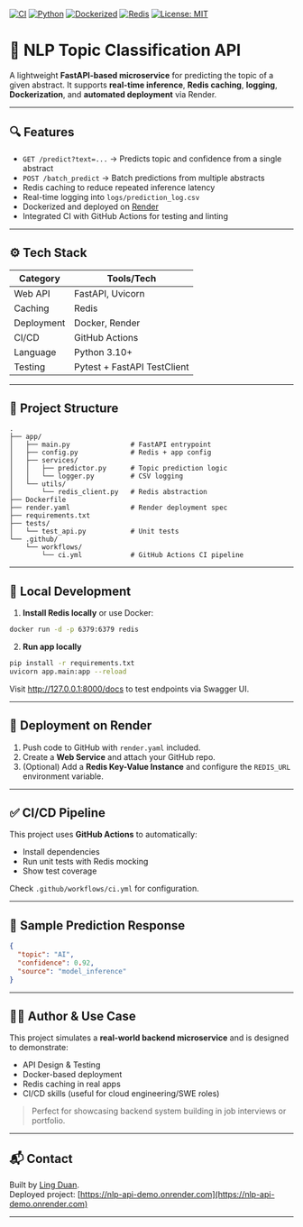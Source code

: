

[![CI](https://github.com/LING-6150/nlp-api-demo/actions/workflows/ci.yml/badge.svg)](https://github.com/LING-6150/nlp-api-demo/actions/workflows/ci.yml)
[![Python](https://img.shields.io/badge/python-3.11-blue.svg)](https://www.python.org/downloads/release/python-3110/)
[![Dockerized](https://img.shields.io/badge/docker-ready-blue?logo=docker)](https://www.docker.com/)
[![Redis](https://img.shields.io/badge/cache-Redis-informational?logo=redis)](https://redis.io/)
[![License: MIT](https://img.shields.io/badge/License-MIT-yellow.svg)](https://opensource.org/licenses/MIT)


# 🧠 NLP Topic Classification API

A lightweight **FastAPI-based microservice** for predicting the topic of a given abstract. It supports **real-time inference**, **Redis caching**, **logging**, **Dockerization**, and **automated deployment** via Render.

---

## 🔍 Features

- `GET /predict?text=...` → Predicts topic and confidence from a single abstract
- `POST /batch_predict` → Batch predictions from multiple abstracts
- Redis caching to reduce repeated inference latency
- Real-time logging into `logs/prediction_log.csv`
- Dockerized and deployed on [Render](https://render.com)
- Integrated CI with GitHub Actions for testing and linting

---

## ⚙️ Tech Stack

| Category    | Tools/Tech                            |
|-------------|----------------------------------------|
| Web API     | FastAPI, Uvicorn                      |
| Caching     | Redis                                 |
| Deployment  | Docker, Render                        |
| CI/CD       | GitHub Actions                        |
| Language    | Python 3.10+                          |
| Testing     | Pytest + FastAPI TestClient           |

---

## 📁 Project Structure

```
.
├── app/
│   ├── main.py               # FastAPI entrypoint
│   ├── config.py             # Redis + app config
│   ├── services/
│   │   ├── predictor.py      # Topic prediction logic
│   │   └── logger.py         # CSV logging
│   └── utils/
│       └── redis_client.py   # Redis abstraction
├── Dockerfile
├── render.yaml               # Render deployment spec
├── requirements.txt
├── tests/
│   └── test_api.py           # Unit tests
└── .github/
    └── workflows/
        └── ci.yml            # GitHub Actions CI pipeline
```

---

## 🐳 Local Development

1. **Install Redis locally** or use Docker:

```bash
docker run -d -p 6379:6379 redis
```

2. **Run app locally**

```bash
pip install -r requirements.txt
uvicorn app.main:app --reload
```

Visit http://127.0.0.1:8000/docs to test endpoints via Swagger UI.

---

## 🚀 Deployment on Render

1. Push code to GitHub with `render.yaml` included.
2. Create a **Web Service** and attach your GitHub repo.
3. (Optional) Add a **Redis Key-Value Instance** and configure the `REDIS_URL` environment variable.

---

## ✅ CI/CD Pipeline

This project uses **GitHub Actions** to automatically:

- Install dependencies
- Run unit tests with Redis mocking
- Show test coverage

Check `.github/workflows/ci.yml` for configuration.

---

## 📌 Sample Prediction Response

```json
{
  "topic": "AI",
  "confidence": 0.92,
  "source": "model_inference"
}
```

---

## 👨‍💻 Author & Use Case

This project simulates a **real-world backend microservice** and is designed to demonstrate:

- API Design & Testing
- Docker-based deployment
- Redis caching in real apps
- CI/CD skills (useful for cloud engineering/SWE roles)

> Perfect for showcasing backend system building in job interviews or portfolio.

---

## 📬 Contact

Built by [Ling Duan](https://github.com/LING-6150).  
Deployed project: [https://nlp-api-demo.onrender.com](https://nlp-api-demo.onrender.com)

---
